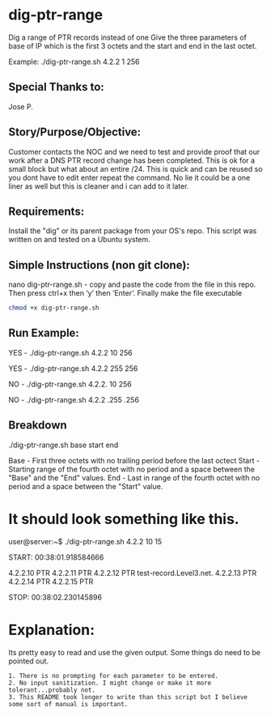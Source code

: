 # dig-ptr-range
Dig a range of PTR records  instead of one 
Give the three parameters of base of IP which is the first 3 octets and the start and end in the last octet. 

Example: ./dig-ptr-range.sh 4.2.2 1 256

## Special Thanks to:
Jose P.

## Story/Purpose/Objective:
Customer contacts the NOC and we need to test and provide proof that our work after a DNS PTR record change has been completed. This is ok for a small block but what about an entire /24. This is quick and can be reused so you dont have to edit enter repeat the command. No lie it could be a one liner as well but this is cleaner and i can add to it later. 

## Requirements:

Install the "dig" or its parent package from your OS's repo. This script was written on and tested on a Ubuntu system.

## Simple Instructions (non git clone):
nano dig-ptr-range.sh - copy and paste the code from the file in this repo. Then press ctrl+x then ‘y’ then ‘Enter’. Finally make the file executable 
```bash
chmod +x dig-ptr-range.sh
```
## Run Example: 

YES - ./dig-ptr-range.sh 4.2.2 10 256

YES - ./dig-ptr-range.sh 4.2.2 255 256

NO - ./dig-ptr-range.sh 4.2.2. 10 256

NO - ./dig-ptr-range.sh 4.2.2 .255 .256

## Breakdown
./dig-ptr-range.sh base start end

Base - First three octets with no trailing period before the last octect
Start - Starting range of the fourth octet with no period and a space between the "Base" and the "End" values.
End - Last in range of the fourth octet with no period and a space between the "Start" value.

# It should look something like this. 

user@server:~$ ./dig-ptr-range.sh 4.2.2 10 15


START: 00:38:01.918584666


4.2.2.10 PTR
4.2.2.11 PTR
4.2.2.12 PTR test-record.Level3.net.
4.2.2.13 PTR
4.2.2.14 PTR
4.2.2.15 PTR


STOP: 00:38:02.230145896

# Explanation:

Its pretty easy to read and use the given output. Some things do need to be pointed out. 

	1. There is no prompting for each parameter to be entered. 
	2. No input sanitization. I might change or make it more tolerant...probably not. 
	3. This README took longer to write than this script but I believe some sort of manual is important. 
